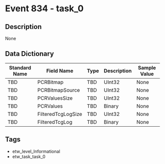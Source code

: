 # Event 834 - task_0

## Description
None

## Data Dictionary
|Standard Name|Field Name|Type|Description|Sample Value|
|---|---|---|---|---|
|TBD|PCRBitmap|TBD|UInt32|None|None|
|TBD|PCRBitmapSource|TBD|UInt32|None|None|
|TBD|PCRValuesSize|TBD|UInt32|None|None|
|TBD|PCRValues|TBD|Binary|None|None|
|TBD|FilteredTcgLogSize|TBD|UInt32|None|None|
|TBD|FilteredTcgLog|TBD|Binary|None|None|

## Tags
* etw_level_Informational
* etw_task_task_0